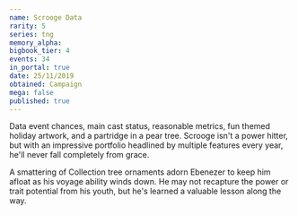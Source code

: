 ```yaml
---
name: Scrooge Data
rarity: 5
series: tng
memory_alpha:
bigbook_tier: 4
events: 34
in_portal: true
date: 25/11/2019
obtained: Campaign
mega: false
published: true
---
```


Data event chances, main cast status, reasonable metrics, fun themed holiday artwork, and a partridge in a pear tree. Scrooge isn't a power hitter, but with an impressive portfolio headlined by multiple features every year, he'll never fall completely from grace.

A smattering of Collection tree ornaments adorn Ebenezer to keep him afloat as his voyage ability winds down. He may not recapture the power or trait potential from his youth, but he's learned a valuable lesson along the way.
